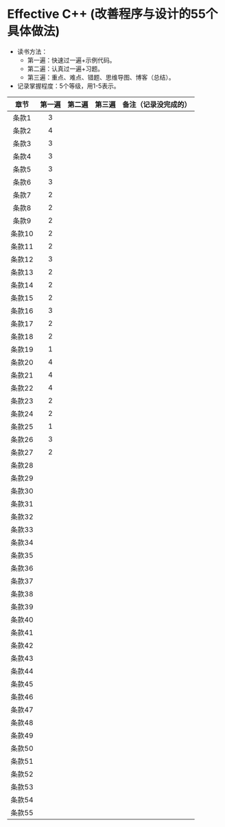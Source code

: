 # Effective C++ (改善程序与设计的55个具体做法)

* 读书方法：
  * 第一遍：快速过一遍+示例代码。
  * 第二遍：认真过一遍+习题。
  * 第三遍：重点、难点、错题、思维导图、博客（总结）。
* 记录掌握程度：5个等级，用1-5表示。




|  章节  | 第一遍  | 第二遍  | 第三遍  | 备注（记录没完成的） |
| :--: | :--: | :--: | :--: | :--------: |
| 条款1  |  3   |      |      |            |
| 条款2  |  4   |      |      |            |
| 条款3  |  3   |      |      |            |
| 条款4  |  3   |      |      |            |
| 条款5  |  3   |      |      |            |
| 条款6  |  3   |      |      |            |
| 条款7  |  2   |      |      |            |
| 条款8  |  2   |      |      |            |
| 条款9  |  2   |      |      |            |
| 条款10 |  2   |      |      |            |
| 条款11 |  2   |      |      |            |
| 条款12 |  3   |      |      |            |
| 条款13 |  2   |      |      |            |
| 条款14 |  2   |      |      |            |
| 条款15 |  2   |      |      |            |
| 条款16 |  3   |      |      |            |
| 条款17 |  2   |      |      |            |
| 条款18 |  2   |      |      |            |
| 条款19 |  1   |      |      |            |
| 条款20 |  4   |      |      |            |
| 条款21 |  4   |      |      |            |
| 条款22 |  4   |      |      |            |
| 条款23 |  2   |      |      |            |
| 条款24 |  2   |      |      |            |
| 条款25 |  1   |      |      |            |
| 条款26 |  3   |      |      |            |
| 条款27 |  2   |      |      |            |
| 条款28 |      |      |      |            |
| 条款29 |      |      |      |            |
| 条款30 |      |      |      |            |
| 条款31 |      |      |      |            |
| 条款32 |      |      |      |            |
| 条款33 |      |      |      |            |
| 条款34 |      |      |      |            |
| 条款35 |      |      |      |            |
| 条款36 |      |      |      |            |
| 条款37 |      |      |      |            |
| 条款38 |      |      |      |            |
| 条款39 |      |      |      |            |
| 条款40 |      |      |      |            |
| 条款41 |      |      |      |            |
| 条款42 |      |      |      |            |
| 条款43 |      |      |      |            |
| 条款44 |      |      |      |            |
| 条款45 |      |      |      |            |
| 条款46 |      |      |      |            |
| 条款47 |      |      |      |            |
| 条款48 |      |      |      |            |
| 条款49 |      |      |      |            |
| 条款50 |      |      |      |            |
| 条款51 |      |      |      |            |
| 条款52 |      |      |      |            |
| 条款53 |      |      |      |            |
| 条款54 |      |      |      |            |
| 条款55 |      |      |      |            |

